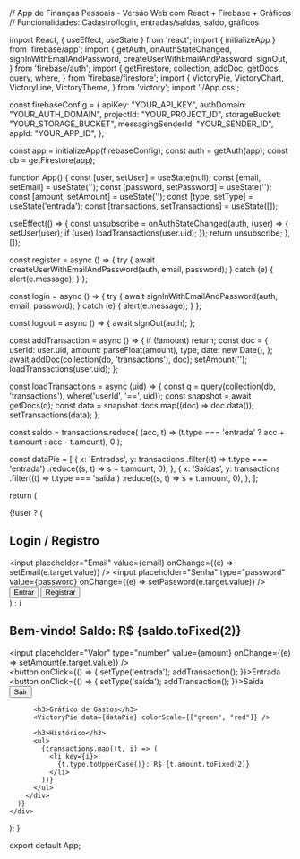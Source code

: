 // App de Finanças Pessoais - Versão Web com React + Firebase + Gráficos
// Funcionalidades: Cadastro/login, entradas/saídas, saldo, gráficos

import React, { useEffect, useState } from 'react';
import { initializeApp } from 'firebase/app';
import {
  getAuth,
  onAuthStateChanged,
  signInWithEmailAndPassword,
  createUserWithEmailAndPassword,
  signOut,
} from 'firebase/auth';
import {
  getFirestore,
  collection,
  addDoc,
  getDocs,
  query,
  where,
} from 'firebase/firestore';
import {
  VictoryPie,
  VictoryChart,
  VictoryLine,
  VictoryTheme,
} from 'victory';
import './App.css';

const firebaseConfig = {
  apiKey: "YOUR_API_KEY",
  authDomain: "YOUR_AUTH_DOMAIN",
  projectId: "YOUR_PROJECT_ID",
  storageBucket: "YOUR_STORAGE_BUCKET",
  messagingSenderId: "YOUR_SENDER_ID",
  appId: "YOUR_APP_ID",
};

const app = initializeApp(firebaseConfig);
const auth = getAuth(app);
const db = getFirestore(app);

function App() {
  const [user, setUser] = useState(null);
  const [email, setEmail] = useState('');
  const [password, setPassword] = useState('');
  const [amount, setAmount] = useState('');
  const [type, setType] = useState('entrada');
  const [transactions, setTransactions] = useState([]);

  useEffect(() => {
    const unsubscribe = onAuthStateChanged(auth, (user) => {
      setUser(user);
      if (user) loadTransactions(user.uid);
    });
    return unsubscribe;
  }, []);

  const register = async () => {
    try {
      await createUserWithEmailAndPassword(auth, email, password);
    } catch (e) {
      alert(e.message);
    }
  };

  const login = async () => {
    try {
      await signInWithEmailAndPassword(auth, email, password);
    } catch (e) {
      alert(e.message);
    }
  };

  const logout = async () => {
    await signOut(auth);
  };

  const addTransaction = async () => {
    if (!amount) return;
    const doc = {
      userId: user.uid,
      amount: parseFloat(amount),
      type,
      date: new Date(),
    };
    await addDoc(collection(db, 'transactions'), doc);
    setAmount('');
    loadTransactions(user.uid);
  };

  const loadTransactions = async (uid) => {
    const q = query(collection(db, 'transactions'), where('userId', '==', uid));
    const snapshot = await getDocs(q);
    const data = snapshot.docs.map((doc) => doc.data());
    setTransactions(data);
  };

  const saldo = transactions.reduce(
    (acc, t) => (t.type === 'entrada' ? acc + t.amount : acc - t.amount),
    0
  );

  const dataPie = [
    {
      x: 'Entradas',
      y: transactions
        .filter((t) => t.type === 'entrada')
        .reduce((s, t) => s + t.amount, 0),
    },
    {
      x: 'Saídas',
      y: transactions
        .filter((t) => t.type === 'saída')
        .reduce((s, t) => s + t.amount, 0),
    },
  ];

  return (
    <div className="App">
      {!user ? (
        <div className="login-box">
          <h2>Login / Registro</h2>
          <input
            placeholder="Email"
            value={email}
            onChange={(e) => setEmail(e.target.value)}
          />
          <input
            placeholder="Senha"
            type="password"
            value={password}
            onChange={(e) => setPassword(e.target.value)}
          />
          <button onClick={login}>Entrar</button>
          <button onClick={register}>Registrar</button>
        </div>
      ) : (
        <div className="dashboard">
          <h2>Bem-vindo! Saldo: R$ {saldo.toFixed(2)}</h2>
          <input
            placeholder="Valor"
            type="number"
            value={amount}
            onChange={(e) => setAmount(e.target.value)}
          />
          <div className="btn-group">
            <button onClick={() => { setType('entrada'); addTransaction(); }}>Entrada</button>
            <button onClick={() => { setType('saída'); addTransaction(); }}>Saída</button>
          </div>
          <button onClick={logout} className="logout">Sair</button>

          <h3>Gráfico de Gastos</h3>
          <VictoryPie data={dataPie} colorScale={["green", "red"]} />

          <h3>Histórico</h3>
          <ul>
            {transactions.map((t, i) => (
              <li key={i}>
                {t.type.toUpperCase()}: R$ {t.amount.toFixed(2)}
              </li>
            ))}
          </ul>
        </div>
      )}
    </div>
  );
}

export default App;
